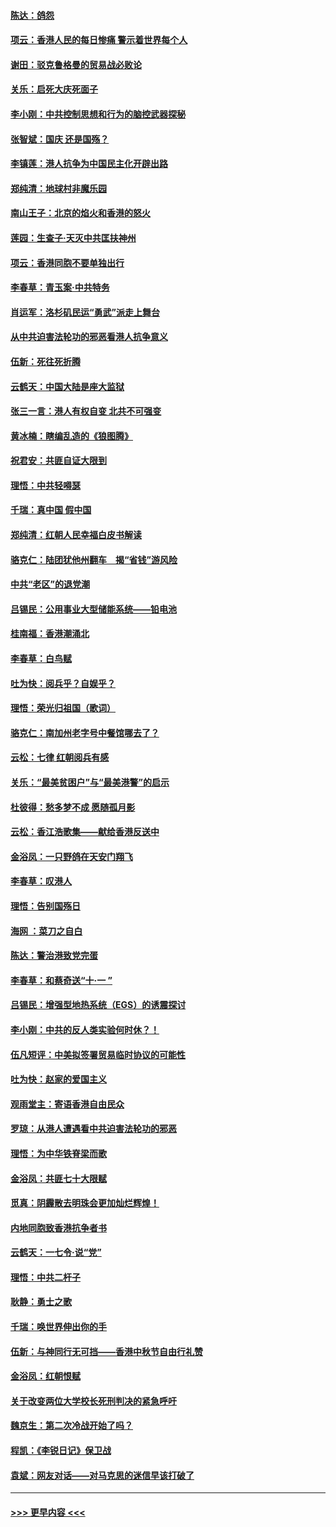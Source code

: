 #### [陈达：鸽怨](../pages/nsc993/n11561879.md?t=10021344) 
#### [项云：香港人民的每日惨痛  警示着世界每个人](../pages/nsc993/n11559273.md?t=10021344) 
#### [谢田：驳克鲁格曼的贸易战必败论](../pages/nsc993/n11555840.md?t=10021344) 
#### [关乐：启死大庆死面子](../pages/nsc993/n11556823.md?t=10021344) 
#### [李小刚：中共控制思想和行为的脑控武器探秘](../pages/nsc993/n11556776.md?t=10021344) 
#### [张智斌：国庆  还是国殇？](../pages/nsc993/n11556617.md?t=10021344) 
#### [李镇莲：港人抗争为中国民主化开辟出路](../pages/nsc993/n11556570.md?t=10021344) 
#### [郑纯清：地球村非魔乐园](../pages/nsc993/n11555415.md?t=10021344) 
#### [南山王子：北京的焰火和香港的怒火](../pages/nsc993/n11555318.md?t=10021344) 
#### [莲园：生查子·天灭中共匡扶神州](../pages/nsc993/n11555302.md?t=10021344) 
#### [项云：香港同胞不要单独出行](../pages/nsc993/n11555276.md?t=10021344) 
#### [李春草：青玉案‧中共特务](../pages/nsc993/n11552356.md?t=10021344) 
#### [肖运军：洛杉矶民运“勇武”派走上舞台](../pages/nsc993/n11551595.md?t=10021344) 
#### [从中共迫害法轮功的邪恶看港人抗争意义](../pages/nsc993/n11540858.md?t=10021344) 
#### [伍新：死往死折腾](../pages/nsc993/n11550174.md?t=10021344) 
#### [云鹤天：中国大陆是座大监狱](../pages/nsc993/n11550155.md?t=10021344) 
#### [张三一言：港人有权自变 北共不可强变](../pages/nsc993/n11550132.md?t=10021344) 
#### [黄冰楠：瞎编乱造的《狼图腾》](../pages/nsc993/n11550082.md?t=10021344) 
#### [祝君安：共匪自证大限到](../pages/nsc993/n11550041.md?t=10021344) 
#### [理悟：中共轻嘚瑟](../pages/nsc993/n11547978.md?t=10021344) 
#### [千瑞：真中国 假中国](../pages/nsc993/n11547865.md?t=10021344) 
#### [郑纯清：红朝人民幸福白皮书解读](../pages/nsc993/n11547499.md?t=10021344) 
#### [骆克仁：陆团犹他州翻车　揭“省钱”游风险](../pages/nsc993/n11546977.md?t=10021344) 
#### [中共“老区”的退党潮](../pages/nsc993/n11545995.md?t=10021344) 
#### [吕锡民：公用事业大型储能系统——铅电池](../pages/nsc993/n11545701.md?t=10021344) 
#### [桂南福：香港潮涌北](../pages/nsc993/n11545682.md?t=10021344) 
#### [李春草：白鸟赋](../pages/nsc993/n11545663.md?t=10021344) 
#### [吐为快：阅兵乎？自娱乎？](../pages/nsc993/n11545625.md?t=10021344) 
#### [理悟：荣光归祖国（歌词）](../pages/nsc993/n11545616.md?t=10021344) 
#### [骆克仁：南加州老字号中餐馆哪去了？](../pages/nsc993/n11545120.md?t=10021344) 
#### [云松：七律 红朝阅兵有感](../pages/nsc993/n11542394.md?t=10021344) 
#### [关乐：“最美贫困户”与“最美港警”的启示](../pages/nsc993/n11542252.md?t=10021344) 
#### [杜彼得：愁多梦不成 愿随孤月影](../pages/nsc993/n11540296.md?t=10021344) 
#### [云松：香江浩歌集——献给香港反送中](../pages/nsc993/n11540149.md?t=10021344) 
#### [金浴凤：一只野鸽在天安门翔飞](../pages/nsc993/n11540280.md?t=10021344) 
#### [李春草：叹港人](../pages/nsc993/n11540119.md?t=10021344) 
#### [理悟：告别国殇日](../pages/nsc993/n11539610.md?t=10021344) 
#### [海网 ：菜刀之自白](../pages/nsc993/n11539597.md?t=10021344) 
#### [陈达：警治港致党完蛋](../pages/nsc993/n11538127.md?t=10021344) 
#### [李春草：和蔡奇送“十·一 ”](../pages/nsc993/n11537810.md?t=10021344) 
#### [吕锡民：增强型地热系统（EGS）的诱震探讨](../pages/nsc993/n11537765.md?t=10021344) 
#### [李小刚：中共的反人类实验何时休？！](../pages/nsc993/n11537669.md?t=10021344) 
#### [伍凡短评：中美拟签署贸易临时协议的可能性](../pages/nsc993/n11536773.md?t=10021344) 
#### [吐为快：赵家的爱国主义](../pages/nsc993/n11536750.md?t=10021344) 
#### [观雨堂主：寄语香港自由民众](../pages/nsc993/n11536735.md?t=10021344) 
#### [罗琼：从港人遭遇看中共迫害法轮功的邪恶](../pages/nsc993/n11507862.md?t=10021344) 
#### [理悟：为中华铁脊梁而歌](../pages/nsc993/n11534458.md?t=10021344) 
#### [金浴凤：共匪七十大限赋](../pages/nsc993/n11534434.md?t=10021344) 
#### [觅真：阴霾散去明珠会更加灿烂辉煌！](../pages/nsc993/n11531858.md?t=10021344) 
#### [内地同胞致香港抗争者书](../pages/nsc993/n11531645.md?t=10021344) 
#### [云鹤天：一七令‧说“党”](../pages/nsc993/n11529099.md?t=10021344) 
#### [理悟：中共二杆子](../pages/nsc993/n11529046.md?t=10021344) 
#### [耿静：勇士之歌](../pages/nsc993/n11527562.md?t=10021344) 
#### [千瑞：唤世界伸出你的手](../pages/nsc993/n11526942.md?t=10021344) 
#### [伍新：与神同行无可挡——香港中秋节自由行礼赞](../pages/nsc993/n11526801.md?t=10021344) 
#### [金浴凤：红朝恨赋](../pages/nsc993/n11524312.md?t=10021344) 
#### [关于改变两位大学校长死刑判决的紧急呼吁](../pages/nsc993/n11524103.md?t=10021344) 
#### [魏京生：第二次冷战开始了吗？](../pages/nsc993/n11524023.md?t=10021344) 
#### [程凯：《李锐日记》保卫战](../pages/nsc993/n11522922.md?t=10021344) 
#### [袁斌：网友对话——对马克思的迷信早该打破了](../pages/nsc993/n11522561.md?t=10021344) 

----
#### [ >>> 更早内容 <<< ](../indexes/nsc993-earlier.md)
